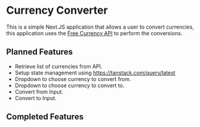 # Currency Converter
This is a simple Next.JS application that allows a user to convert currencies, this application uses the [Free Currency API](https://www.amdoren.com/currency-api/) to perform the conversions.

## Planned Features
- Retrieve list of currencies from API.
- Setup state management using https://tanstack.com/query/latest
- Dropdown to choose currency to convert from.
- Dropdown to choose currency to convert to.
- Convert from Input.
- Convert to Input.

## Completed Features

